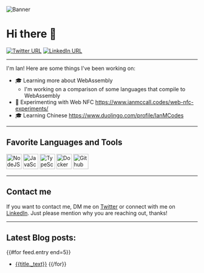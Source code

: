 ![Banner](https://www.ianmccall.codes/assets/images/banner.jpg)

# Hi there 👋

<a href="https://twitter.com/ianmccallcodes"><img src="https://img.shields.io/twitter/url?style=social&url=http%3A%2F%2Ftwitter.com%2Fianmccallcodes" alt="Twitter URL" /></a>
<a href="https://www.linkedin.com/in/ianmccallcodes/"><img src="https://img.shields.io/badge/LinkedIn--_.svg?style=social&logo=linkedin" alt="LinkedIn URL" /></a>

---
I'm Ian! Here are some things I've been working on:

* 🎓 Learning more about WebAssembly
  * I'm working on a comparison of some languages that compile to WebAssembly
* 🧪 Experimenting with Web NFC https://www.ianmccall.codes/web-nfc-experiments/
* 🎓 Learning Chinese https://www.duolingo.com/profile/IanMCodes

---
## Favorite Languages and Tools

<img src="https://cdn.jsdelivr.net/gh/devicons/devicon/icons/nodejs/nodejs-original.svg" alt="NodeJS" width="40" />
<img src="https://cdn.jsdelivr.net/gh/devicons/devicon/icons/javascript/javascript-original.svg" alt="JavaScript" width="40" />
<img src="https://cdn.jsdelivr.net/gh/devicons/devicon/icons/typescript/typescript-original.svg" alt="TypeScript" width="40" />
<img src="https://cdn.jsdelivr.net/gh/devicons/devicon/icons/docker/docker-original.svg" alt="Docker" width="40" />
<img src="https://cdn.jsdelivr.net/gh/devicons/devicon/icons/github/github-original.svg" alt="Github" width="40" />

---
## Contact me

If you want to contact me, DM me on [Twitter](https://twitter.com/ianmccallcodes) or connect with me on [LinkedIn](https://www.linkedin.com/in/ianmccallcodes/). Just please mention why you are reaching out, thanks!

---
## Latest Blog posts:
{{#for feed.entry end=5}}
 * [{{title._text}}]({{link._attr.href}})
{{/for}}


<!--
**ianmcodes/ianmcodes** is a ✨ _special_ ✨ repository because its `README.md` (this file) appears on your GitHub profile.

Here are some ideas to get you started:

- 🔭 I’m currently working on ...
- 🌱 I’m currently learning ...
- 👯 I’m looking to collaborate on ...
- 🤔 I’m looking for help with ...
- 💬 Ask me about ...
- 📫 How to reach me: ...
- 😄 Pronouns: ...
- ⚡ Fun fact: ...
-->
